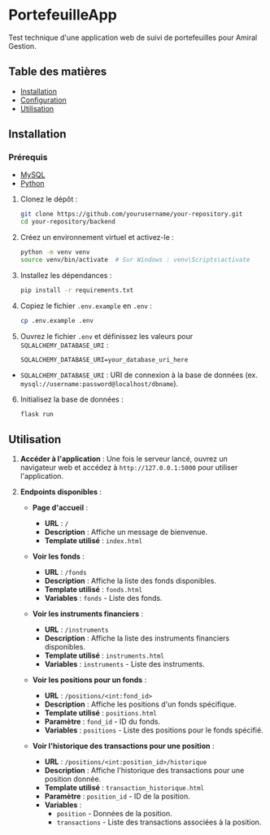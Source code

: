 # PortefeuilleApp

Test technique d'une application web de suivi de portefeuilles pour Amiral Gestion.

## Table des matières

- [Installation](#installation)
- [Configuration](#configuration)
- [Utilisation](#utilisation)

## Installation

### Prérequis

- [MySQL](https://dev.mysql.com/downloads/mysql/)
- [Python](https://www.python.org/downloads/)


1. Clonez le dépôt :
    ```bash
    git clone https://github.com/yourusername/your-repository.git
    cd your-repository/backend
    ```

2. Créez un environnement virtuel et activez-le :
    ```bash
    python -m venv venv
    source venv/bin/activate  # Sur Windows : venv\Scripts\activate
    ```

3. Installez les dépendances :
    ```bash
    pip install -r requirements.txt
    ```

4. Copiez le fichier `.env.example` en `.env` :

    ```bash
    cp .env.example .env
    ```
5. Ouvrez le fichier `.env` et définissez les valeurs pour `SQLALCHEMY_DATABASE_URI` :

    ```plaintext
    SQLALCHEMY_DATABASE_URI=your_database_uri_here
    ```

- `SQLALCHEMY_DATABASE_URI` : URI de connexion à la base de données (ex. `mysql://username:password@localhost/dbname`).

6. Initialisez la base de données :
    ```bash
    flask run
    ```

## Utilisation

1. **Accéder à l'application** : Une fois le serveur lancé, ouvrez un navigateur web et accédez à `http://127.0.0.1:5000` pour utiliser l'application.

2. **Endpoints disponibles** :

    - **Page d'accueil** :
        - **URL** : `/`
        - **Description** : Affiche un message de bienvenue.
        - **Template utilisé** : `index.html`

    - **Voir les fonds** :
        - **URL** : `/fonds`
        - **Description** : Affiche la liste des fonds disponibles.
        - **Template utilisé** : `fonds.html`
        - **Variables** : `fonds` - Liste des fonds.

    - **Voir les instruments financiers** :
        - **URL** : `/instruments`
        - **Description** : Affiche la liste des instruments financiers disponibles.
        - **Template utilisé** : `instruments.html`
        - **Variables** : `instruments` - Liste des instruments.

    - **Voir les positions pour un fonds** :
        - **URL** : `/positions/<int:fond_id>`
        - **Description** : Affiche les positions d'un fonds spécifique.
        - **Template utilisé** : `positions.html`
        - **Paramètre** : `fond_id` - ID du fonds.
        - **Variables** : `positions` - Liste des positions pour le fonds spécifié.

    - **Voir l'historique des transactions pour une position** :
        - **URL** : `/positions/<int:position_id>/historique`
        - **Description** : Affiche l'historique des transactions pour une position donnée.
        - **Template utilisé** : `transaction_historique.html`
        - **Paramètre** : `position_id` - ID de la position.
        - **Variables** : 
            - `position` - Données de la position.
            - `transactions` - Liste des transactions associées à la position.

